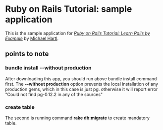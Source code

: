 # Ruby on Rails Tutorial: sample application

This is the sample application for
[*Ruby on Rails Tutorial: Learn Rails by Example*](http://railstutorial.org/)
by [Michael Hartl](http://michaelhartl.com/).

## points to note 

### bundle install --without production
After downloading this app, you should run above bundle install command first. The **--without production** option prevents the local installation 
of any production gems, which in this case is just pg. otherwise it will report error "Could not find pg-0.12.2 in any of the sources"

### create table 
The second is running command **rake db:migrate** to create mandatory table.